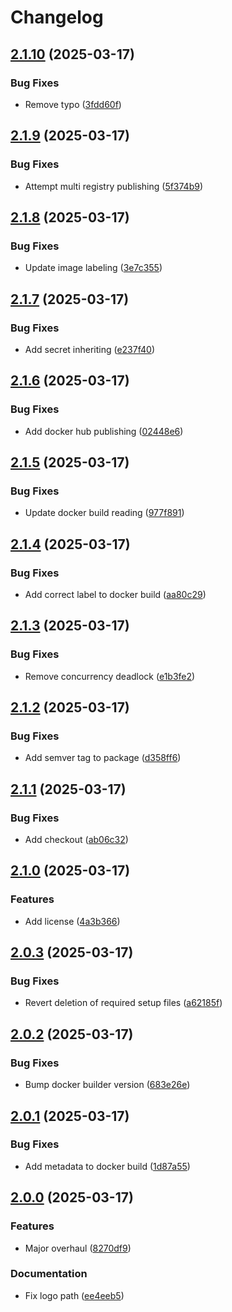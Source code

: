 # Changelog

## [2.1.10](https://github.com/dy0gu/firewatcher/compare/v2.1.9...v2.1.10) (2025-03-17)


### Bug Fixes

* Remove typo ([3fdd60f](https://github.com/dy0gu/firewatcher/commit/3fdd60f97492803290e1949db2539c82cc8c3be1))

## [2.1.9](https://github.com/dy0gu/firewatcher/compare/v2.1.8...v2.1.9) (2025-03-17)


### Bug Fixes

* Attempt multi registry publishing ([5f374b9](https://github.com/dy0gu/firewatcher/commit/5f374b955a15d718b516cbe8ec4ff3ce6def9fdb))

## [2.1.8](https://github.com/dy0gu/firewatcher/compare/v2.1.7...v2.1.8) (2025-03-17)


### Bug Fixes

* Update image labeling ([3e7c355](https://github.com/dy0gu/firewatcher/commit/3e7c355f08c6212260608e906d0b171a138e498d))

## [2.1.7](https://github.com/dy0gu/firewatcher/compare/v2.1.6...v2.1.7) (2025-03-17)


### Bug Fixes

* Add secret inheriting ([e237f40](https://github.com/dy0gu/firewatcher/commit/e237f406fd430c9e666be68b5e54928cc1dadc89))

## [2.1.6](https://github.com/dy0gu/firewatcher/compare/v2.1.5...v2.1.6) (2025-03-17)


### Bug Fixes

* Add docker hub publishing ([02448e6](https://github.com/dy0gu/firewatcher/commit/02448e6403a5bebbcfd088f10d752a4a048cc185))

## [2.1.5](https://github.com/dy0gu/firewatcher/compare/v2.1.4...v2.1.5) (2025-03-17)


### Bug Fixes

* Update docker build reading ([977f891](https://github.com/dy0gu/firewatcher/commit/977f8913e3a94ec769d0e5b8835310e4121f7e11))

## [2.1.4](https://github.com/dy0gu/firewatcher/compare/v2.1.3...v2.1.4) (2025-03-17)


### Bug Fixes

* Add correct label to docker build ([aa80c29](https://github.com/dy0gu/firewatcher/commit/aa80c294978ab6033d71917a01b8f960b49b461d))

## [2.1.3](https://github.com/dy0gu/firewatcher/compare/v2.1.2...v2.1.3) (2025-03-17)


### Bug Fixes

* Remove concurrency deadlock ([e1b3fe2](https://github.com/dy0gu/firewatcher/commit/e1b3fe20faf0bd63e99f47c17a9512673fbd9ba3))

## [2.1.2](https://github.com/dy0gu/firewatcher/compare/v2.1.1...v2.1.2) (2025-03-17)


### Bug Fixes

* Add semver tag to package ([d358ff6](https://github.com/dy0gu/firewatcher/commit/d358ff6ccc62c611a6d743b8815ab306d68ccdfe))

## [2.1.1](https://github.com/dy0gu/firewatcher/compare/v2.1.0...v2.1.1) (2025-03-17)


### Bug Fixes

* Add checkout ([ab06c32](https://github.com/dy0gu/firewatcher/commit/ab06c32e1d4717c0d14ea618e5b81efe72621eee))

## [2.1.0](https://github.com/dy0gu/firewatcher/compare/v2.0.3...v2.1.0) (2025-03-17)


### Features

* Add license ([4a3b366](https://github.com/dy0gu/firewatcher/commit/4a3b36654a75c04d395a5145ff4ef07ebd14b866))

## [2.0.3](https://github.com/dy0gu/firewatcher/compare/v2.0.2...v2.0.3) (2025-03-17)


### Bug Fixes

* Revert deletion of required setup files ([a62185f](https://github.com/dy0gu/firewatcher/commit/a62185f25c72e99a40f97cd4c8cb2c7bb64f7121))

## [2.0.2](https://github.com/dy0gu/firewatcher/compare/v2.0.1...v2.0.2) (2025-03-17)


### Bug Fixes

* Bump docker builder version ([683e26e](https://github.com/dy0gu/firewatcher/commit/683e26ed940988b4f6a4897761ffe8c193c4c239))

## [2.0.1](https://github.com/dy0gu/firewatcher/compare/v2.0.0...v2.0.1) (2025-03-17)


### Bug Fixes

* Add metadata to docker build ([1d87a55](https://github.com/dy0gu/firewatcher/commit/1d87a5580dcefd3075699e2dd599286c6d632141))

## [2.0.0](https://github.com/dy0gu/firewatcher/compare/v1.0.0...v2.0.0) (2025-03-17)


### Features

* Major overhaul ([8270df9](https://github.com/dy0gu/firewatcher/commit/8270df985673575f8c0e586e40112daaa61de1b2))


### Documentation

* Fix logo path ([ee4eeb5](https://github.com/dy0gu/firewatcher/commit/ee4eeb58b3c9a120ed38abbca5f04fdcd99c843f))
